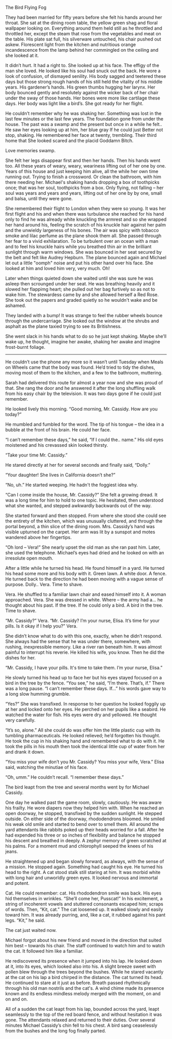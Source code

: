 
The Bird Flying Fog


They had been married for fifty years before she felt his hands around her throat.  She sat at the dining room table, the yellow green shag and floral wallpaper looking on.  Everything around them held still as he throttled and throttled her, except the steam that rose from the vegetables and meat on the table.  His plate sat full, his silverware untouched, his chair pushed out askew.  Florescent light from the kitchen and nutritious orange incandescence from the lamp behind her commingled on the ceiling and she looked at it.  

It didn’t hurt.  It had a right to.  She looked up at his face.  The effigy of the man she loved.  He looked like his soul had snuck out the back.  He wore a look of confusion, of dismayed senility.  His body sagged and teetered these days but those strong rough hands of his still held the vitality of his middle years.  His gardener’s hands.  His green thumbs hugging her larynx.  Her body bounced gently and resolutely against the wicker back of her chair under the sway of those hands. Her bones were more like cartilage these days.  Her body was light like a bird’s.  She got ready for her flight.  

He couldn’t remember why he was shaking her.  Something was lost in the last few minutes or the last few years.  The foundation gone from under the house.  The past was a swamp and the present but once in a while he felt.. He saw her eyes looking up at him, her blue gray If he could just Better not stop, shaking. He remembered her face at twenty, trembling. Their third home that She looked scared and the placid Goddamn Bitch.  

Love memories swamp.

She felt her legs disappear first and then her hands.  Then his hands went too.  All these years of weary, weary, weariness lifting out of her one by one.  Years of this house and just keeping him alive, all the while her own time running out.  Trying to finish a crossword.  Or clean the bathroom, with him there needing her. Michael's shaking hands dropping a box of toothpicks once; that was her soul, toothpicks from a box.  Only flying, not falling – her soul was years and years and years, lifting out of her one by by one, small and balsa, until they were gone.

She remembered their flight to London when they were so young. It was her first flight and his and when there was turbulance she reached for his hand only to find he was already white knuckling the armrest and so she wrapped her hand around his, feeling the scratch of his knuckle hair against her palm and the unwieldy largeness of his bones. The air was spicy with tobacco smoke and lilac perfume as the plane shook them all.  She passed through her fear to a vivid exhilaration.  To be turbulent over an ocean with a man and to feel his knuckle hairs while you breathed thin air in the brilliant sunlight through warm windows.  She was bounced in her seat secured by the belt and felt like Audrey Hepburn. The plane bounced again and Michael let out a little "oomph" noise and put his other hand over his face.  She looked at him and loved him very, very much. Oh!

Later when things quieted down she waited until she was sure he was asleep then scrounged under her seat. He was breathing heavily and it slowed her flappimg heart; she pulled out her bag furtively so as not to wake him.  The stewardess came by and she allowed herself a Red Rose. She took out the papers and graded quietly so he wouldn't wake and be ashamed. 

They landed with a bump! It was strange to feel the rubber wheels bounce through the undercarriage.  She looked out the window at the shrubs and asphalt as the plane taxied trying to see its Britishness.



She went slack in his hands what to do so he just kept shaking. Maybe she’ll wake up, he thought, imagine her awake, shaking her awake and imagine frost-burnt foliage.

---

He couldn’t use the phone any more so it wasn’t until Tuesday when Meals on Wheels came that the body was found.  He’d tried to tidy the dishes, moving most of them to the kitchen, and a few to the bathroom, muttering.

Sarah had delivered this route for almost a year now and she was proud of that. She rang the door and he answered it after the long shuffling walk from his easy chair by the television.  It was two days gone if he could just remember.

He looked lively this morning.  “Good morning, Mr. Cassidy.  How are you today?”

He mumbled and fumbled for the word.  The tip of his tongue – the idea in a bubble at the front of his brain.  He could her face.

“I can’t remember these days,” he said, “If I could the.. name.”  His old eyes moistened and his crevassed skin looked thirsty.

“Take your time Mr. Cassidy.”

He stared directly at her for several seconds and finally said, “Dolly.”

“Your daughter!  She lives in California doesn’t she?”

“No, uh.”  He started weeping.  He hadn't the foggiest idea why.

“Can I come inside the house, Mr. Cassidy?”  She felt a growing dread.  It was a long time for him to hold to one topic.  He hesitated, then understood what she wanted, and stepped awkwardly backwards out of the way.  

She started forward and then stopped. From where she stood she could see the entirety of the kitchen, which was unusually cluttered, and through the portal beyond, a thin slice of the dining room.  Mrs. Cassidy’s hand was visible upturned on the carpet.  Her arm was lit by a sunspot and motes wandered above her fingertips.

“Oh lord – Vera!”  She nearly upset the old man as she ran past him.  Later, she used the telephone.  Michael’s eyes had dried and he looked on with an irresolute open mouth.

After a little while he turned his head.  He found himself in a yard.  He turned his head some more and his body with it.  Green lawn.  A white door.  A fence.  He turned back to the direction he had been moving with a vague sense of purpose.  Dolly.. Vera.  Time to shave.

Vera.  He shuffled to a familiar lawn chair and eased himself into it.  A woman approached.  Vera.  She was dressed in white.  Where – the army had a... he thought about his past. If the tree.  If he could only a bird.  A bird in the tree.  Time to shave.

“Mr. Cassidy?”  Vera.  “Mr. Cassidy?  I’m your nurse, Elisa.  It’s time for your pills.  Is it okay if I help you?”  Vera.

She didn’t know what to do with this one, exactly, when he didn’t respond.  She always had the sense that he was under there, somewhere, with rushing, inexpressible memory.  Like a river ran beneath him.  It was almost painful to interrupt his reverie.  He killed his wife, you know.  Then he did the dishes for her.

“Mr. Cassidy, I have your pills.  It's time to take them.  I’m your nurse, Elisa.”

He slowly turned his head up to face her but his eyes stayed focused on a bird in the tree by the fence.  “You see,” he said, “I’m there.  That’s, if.”  There was a long pause. “I can’t remember these days.  If…” his words gave way to a long slow humming grumble.

“Yes?”  She was transfixed.  In response to her question he looked foggily up at her and locked onto her eyes.  He perched on her pupils like a seabird.  He watched the water for fish.  His eyes were dry and yellowed.  He thought very carefully.

“It’s so, alone.”  All she could do was offer him the little plastic cup with its tumbling pharmaceuticals.  He looked relieved; he’d forgotten his thought.  He took the cup in his shaking hand and remembered what to do with it.  He took the pills in his mouth then took the identical little cup of water from her and drank it down.

“You miss your wife don’t you Mr. Cassidy?  You miss your wife, Vera.” Elisa said, watching the minutiae of his face.

“Oh, umm.”  He couldn’t recall.  “I remember these days.”  

The bird leapt from the tree and several months went by for Michael Cassidy.  

One day he walked past the game room, slowly, cautiously.  He was aware his frailty.  He wore diapers now they helped him with.  When he reached an open doorway, he stopped, transfixed by the sudden sunlight. He stepped outside.  On either side of the doorway, rhododendrons bloomed.  He smiled his weak old smile and started to bend over to smell them.  All around the yard attendants like rabbits poked up their heads worried for a fall.  After he had expended his three or so inches of flexibility and balance he stopped his descent and breathed in deeply.  A zephyr memory of green scratched at his palms.  For a moment mud and chlorophyll seeped the knees of his jeans.

He straightened up and began slowly forward, as always, with the sense of a mission.  He stopped again.  Something had caught his eye.  He turned his head to the right.  A cat stood stalk still staring at him.  It was morbid white with long hair and unworldly green eyes.  It looked nervous and immortal and potent.

Cat.  He could remember: cat.  His rhododendron smile was back.  His eyes hid themselves in wrinkles.  “She’ll come her, Pusscat!”  In his excitement, a string of incoherent vowels and stuttered consonants escaped him; scraps of words.  Then, “Kit, cat.”  The cat loosened up.  It walked slowly and easily toward him.  It was already purring, and, like a cat, it rubbed against his pant legs.  “Kit,” he said.  

The cat just waited now.

Michael forgot about his new friend and moved in the direction that suited him best – towards his chair.  The staff continued to watch him and to watch the cat.  It followed him like a familiar.

He rediscovered its presence when it jumped into his lap.  He looked down at it, into its eyes, which looked also into his.  A slight breeze sweet with pollen blew through the trees beyond the bushes.  While he stared vacantly at the cat on his lap a bird chirped in the distance.  The cat turned its head.  He continued to stare at it just as before.  Breath passed rhythmically through his old man nostrils and the cat's.  A wind chime made its presence known and its endless mindless melody merged with the moment, on and on and on.

All of a sudden the cat leapt from his lap, bounded across the yard, leapt seamlessly to the top of the red board fence, and without hesitation it was gone.  The attendants relaxed and returned to their duties.  Over several minutes Michael Cassidy’s chin fell to his chest.  A bird sang ceaselessly from the bushes and the long fog finally parted.
